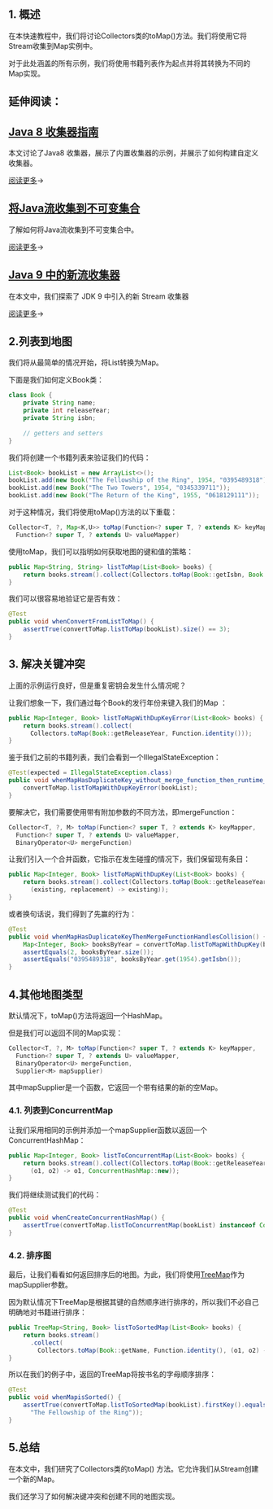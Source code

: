 ## 1. 概述

在本快速教程中，我们将讨论Collectors类的toMap()方法。我们将使用它将Stream收集到Map实例中。

对于此处涵盖的所有示例，我们将使用书籍列表作为起点并将其转换为不同的Map实现。

## 延伸阅读：

## [Java 8 收集器指南](https://www.baeldung.com/java-8-collectors)

本文讨论了Java8 收集器，展示了内置收集器的示例，并展示了如何构建自定义收集器。

[阅读更多](https://www.baeldung.com/java-8-collectors)→

## [将Java流收集到不可变集合](https://www.baeldung.com/java-stream-immutable-collection)

了解如何将Java流收集到不可变集合中。

[阅读更多](https://www.baeldung.com/java-stream-immutable-collection)→

## [Java 9 中的新流收集器](https://www.baeldung.com/java9-stream-collectors)

在本文中，我们探索了 JDK 9 中引入的新 Stream 收集器

[阅读更多](https://www.baeldung.com/java9-stream-collectors)→

## 2.列表到地图

我们将从最简单的情况开始，将List转换为Map。

下面是我们如何定义Book类：

```java
class Book {
    private String name;
    private int releaseYear;
    private String isbn;
    
    // getters and setters
}
```

我们将创建一个书籍列表来验证我们的代码：

```java
List<Book> bookList = new ArrayList<>();
bookList.add(new Book("The Fellowship of the Ring", 1954, "0395489318"));
bookList.add(new Book("The Two Towers", 1954, "0345339711"));
bookList.add(new Book("The Return of the King", 1955, "0618129111"));
```

对于这种情况，我们将使用toMap()方法的以下重载：

```java
Collector<T, ?, Map<K,U>> toMap(Function<? super T, ? extends K> keyMapper,
  Function<? super T, ? extends U> valueMapper)
```

使用toMap，我们可以指明如何获取地图的键和值的策略：

```java
public Map<String, String> listToMap(List<Book> books) {
    return books.stream().collect(Collectors.toMap(Book::getIsbn, Book::getName));
}
```

我们可以很容易地验证它是否有效：

```java
@Test
public void whenConvertFromListToMap() {
    assertTrue(convertToMap.listToMap(bookList).size() == 3);
}
```

## 3. 解决关键冲突

上面的示例运行良好，但是重复密钥会发生什么情况呢？

让我们想象一下，我们通过每个Book的发行年份来键入我们的Map ：

```java
public Map<Integer, Book> listToMapWithDupKeyError(List<Book> books) {
    return books.stream().collect(
      Collectors.toMap(Book::getReleaseYear, Function.identity()));
}
```

鉴于我们之前的书籍列表，我们会看到一个IllegalStateException：

```java
@Test(expected = IllegalStateException.class)
public void whenMapHasDuplicateKey_without_merge_function_then_runtime_exception() {
    convertToMap.listToMapWithDupKeyError(bookList);
}
```

要解决它，我们需要使用带有附加参数的不同方法，即mergeFunction：

```java
Collector<T, ?, M> toMap(Function<? super T, ? extends K> keyMapper,
  Function<? super T, ? extends U> valueMapper,
  BinaryOperator<U> mergeFunction)

```

让我们引入一个合并函数，它指示在发生碰撞的情况下，我们保留现有条目：

```java
public Map<Integer, Book> listToMapWithDupKey(List<Book> books) {
    return books.stream().collect(Collectors.toMap(Book::getReleaseYear, Function.identity(),
      (existing, replacement) -> existing));
}
```

或者换句话说，我们得到了先赢的行为：

```java
@Test
public void whenMapHasDuplicateKeyThenMergeFunctionHandlesCollision() {
    Map<Integer, Book> booksByYear = convertToMap.listToMapWithDupKey(bookList);
    assertEquals(2, booksByYear.size());
    assertEquals("0395489318", booksByYear.get(1954).getIsbn());
}
```

## 4.其他地图类型

默认情况下，toMap()方法将返回一个HashMap。

但是我们可以返回不同的Map实现：

```java
Collector<T, ?, M> toMap(Function<? super T, ? extends K> keyMapper,
  Function<? super T, ? extends U> valueMapper,
  BinaryOperator<U> mergeFunction,
  Supplier<M> mapSupplier)
```

其中mapSupplier是一个函数，它返回一个带有结果的新的空Map。

### 4.1. 列表到ConcurrentMap

让我们采用相同的示例并添加一个mapSupplier函数以返回一个ConcurrentHashMap：

```java
public Map<Integer, Book> listToConcurrentMap(List<Book> books) {
    return books.stream().collect(Collectors.toMap(Book::getReleaseYear, Function.identity(),
      (o1, o2) -> o1, ConcurrentHashMap::new));
}
```

我们将继续测试我们的代码：

```java
@Test
public void whenCreateConcurrentHashMap() {
    assertTrue(convertToMap.listToConcurrentMap(bookList) instanceof ConcurrentHashMap);
}
```

### 4.2. 排序图

最后，让我们看看如何返回排序后的地图。为此，我们将使用[TreeMap](https://www.baeldung.com/java-treemap)作为mapSupplier参数。

因为默认情况下TreeMap是根据其键的自然顺序进行排序的，所以我们不必自己明确地对书籍进行排序：

```java
public TreeMap<String, Book> listToSortedMap(List<Book> books) {
    return books.stream() 
      .collect(
        Collectors.toMap(Book::getName, Function.identity(), (o1, o2) -> o1, TreeMap::new));
}
```

所以在我们的例子中，返回的TreeMap将按书名的字母顺序排序：

```java
@Test
public void whenMapisSorted() {
    assertTrue(convertToMap.listToSortedMap(bookList).firstKey().equals(
      "The Fellowship of the Ring"));
}
```

## 5.总结

在本文中，我们研究了Collectors类的toMap() 方法。它允许我们从Stream创建一个新的Map。

我们还学习了如何解决键冲突和创建不同的地图实现。